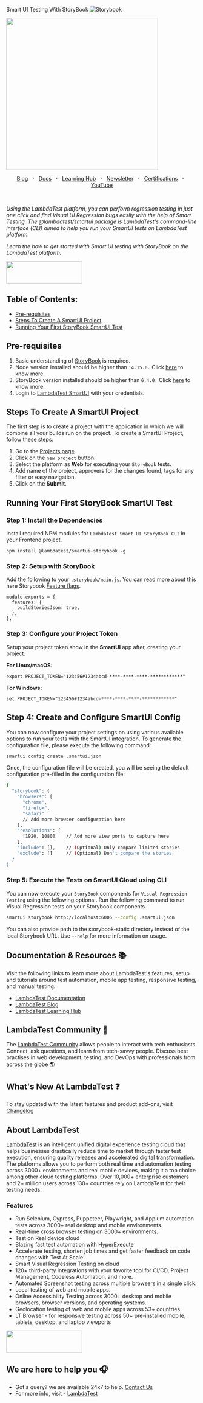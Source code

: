  Smart UI Testing With StoryBook ![Storybook](https://img.shields.io/badge/-Storybook-FF4785?style=for-the-badge&logo=storybook&logoColor=white)

<img height="400" src="https://user-images.githubusercontent.com/70570645/171361733-065df506-c302-452d-8bc7-e63047377f8e.png">

<p align="center">
  <a href="https://www.lambdatest.com/blog/?utm_source=github&utm_medium=repo&utm_campaign=playwright-sample" target="_bank">Blog</a>
  &nbsp; &#8901; &nbsp;
  <a href="https://www.lambdatest.com/support/docs/?utm_source=github&utm_medium=repo&utm_campaign=playwright-sample" target="_bank">Docs</a>
  &nbsp; &#8901; &nbsp;
  <a href="https://www.lambdatest.com/learning-hub/?utm_source=github&utm_medium=repo&utm_campaign=playwright-sample" target="_bank">Learning Hub</a>
  &nbsp; &#8901; &nbsp;
  <a href="https://www.lambdatest.com/newsletter/?utm_source=github&utm_medium=repo&utm_campaign=playwright-sample" target="_bank">Newsletter</a>
  &nbsp; &#8901; &nbsp;
  <a href="https://www.lambdatest.com/certifications/?utm_source=github&utm_medium=repo&utm_campaign=playwright-sample" target="_bank">Certifications</a>
  &nbsp; &#8901; &nbsp;
  <a href="https://www.youtube.com/c/LambdaTest" target="_bank">YouTube</a>
</p>
&emsp;
&emsp;
&emsp;

*Using the LambdaTest platform, you can perform regression testing in just one click and find Visual UI Regression bugs easily with the help of Smart Testing. The @lambdatest/smartui package is LambdaTest's command-line interface (CLI) aimed to help you run your SmartUI tests on LambdaTest platform.*

*Learn the how to get started with Smart UI testing with StoryBook on the LambdaTest platform.*

[<img height="58" width="200" src="https://user-images.githubusercontent.com/70570645/171866795-52c11b49-0728-4229-b073-4b704209ddde.png">](https://accounts.lambdatest.com/register?utm_source=github&utm_medium=repo&utm_campaign=playwright-sample)


## Table of Contents:

* [Pre-requisites](#pre-requisites)
* [Steps To Create A SmartUI Project](#steps-to-create-a-smartui-project)
* [Running Your First StoryBook SmartUI Test](#running-your-first-storybook-smartui-test)


## Pre-requisites

1. Basic understanding of [StoryBook](https://storybook.js.org/docs/react/get-started/introduction) is required.
2. Node version installed should be higher than `14.15.0.` Click [here](https://nodejs.org/en/download/releases/) to know more.
3. StoryBook version installed should be higher than `6.4.0.` Click [here](https://github.com/storybookjs/storybook/releases) to know more.
4. Login to [LambdaTest SmartUI](https://smartui.lambdatest.com/) with your credentials.

## Steps To Create A SmartUI Project

The first step is to create a project with the application in which we will combine all your builds run on the project. To create a SmartUI Project, follow these steps:

1. Go to the [Projects page](https://smartui.lambdatest.com/).
2. Click on the `new project` button.
3. Select the platform as **Web** for executing your `StoryBook` tests.
4. Add name of the project, approvers for the changes found, tags for any filter or easy navigation.
5. Click on the **Submit**.

## Running Your First StoryBook SmartUI Test

### Step 1: Install the Dependencies

Install required NPM modules for `LambdaTest Smart UI StoryBook CLI` in your Frontend project.

```
npm install @lambdatest/smartui-storybook -g
```

### Step 2: Setup with StoryBook

Add the following to your `.storybook/main.js`. You can read more about this here Storybook [Feature flags](https://storybook.js.org/docs/react/configure/overview#feature-flags).

```
module.exports = {
  features: {
    buildStoriesJson: true,
  },
};
```

### Step 3: Configure your Project Token

Setup your project token show in the **SmartUI** app after, creating your project.

 <b>For Linux/macOS:</b>
 
  ```
 export PROJECT_TOKEN="123456#1234abcd-****-****-****-************"
  ```

   <b>For Windows:</b>

  ```
  set PROJECT_TOKEN="123456#1234abcd-****-****-****-************"
  ```

## Step 4: Create and Configure SmartUI Config

You can now configure your project settings on using various available options to run your tests with the SmartUI integration. To generate the configuration file, please execute the following command:

```bash
smartui config create .smartui.json
```

Once, the configuration file will be created, you will be seeing the default configuration pre-filled in the configuration file:

```bash
{
  "storybook": {
    "browsers": [
      "chrome",
      "firefox",
      "safari"
      // Add more browser configuration here
    ],
    "resolutions": [
      [1920, 1080]    // Add more view ports to capture here
    ],
    "include": [],    // (Optional) Only compare limited stories
    "exclude": []     // (Optional) Don't compare the stories
  }
}
```

### Step 5: Execute the Tests on SmartUI Cloud using CLI

You can now execute your `StoryBook` components for `Visual Regression Testing` using the following options:. Run the following command to run Visual Regression tests on your Storybook components.

```bash
smartui storybook http://localhost:6006 --config .smartui.json
```

You can also provide path to the storybook-static directory instead of the local Storybook URL. Use `--help` for more information on usage.

## Documentation & Resources :books:
      
Visit the following links to learn more about LambdaTest's features, setup and tutorials around test automation, mobile app testing, responsive testing, and manual testing.

* [LambdaTest Documentation](https://www.lambdatest.com/support/docs/?utm_source=github&utm_medium=repo&utm_campaign=playwright-sample)
* [LambdaTest Blog](https://www.lambdatest.com/blog/?utm_source=github&utm_medium=repo&utm_campaign=playwright-sample)
* [LambdaTest Learning Hub](https://www.lambdatest.com/learning-hub/?utm_source=github&utm_medium=repo&utm_campaign=playwright-sample)    

## LambdaTest Community :busts_in_silhouette:

The [LambdaTest Community](https://community.lambdatest.com/?utm_source=github&utm_medium=repo&utm_campaign=playwright-sample) allows people to interact with tech enthusiasts. Connect, ask questions, and learn from tech-savvy people. Discuss best practises in web development, testing, and DevOps with professionals from across the globe 🌎

## What's New At LambdaTest ❓

To stay updated with the latest features and product add-ons, visit [Changelog](https://changelog.lambdatest.com/) 
      
## About LambdaTest

[LambdaTest](https://www.lambdatest.com?utm_source=github&utm_medium=repo&utm_campaign=playwright-sample) is an intelligent unified digital experience testing cloud that helps businesses drastically reduce time to market through faster test execution, ensuring quality releases and accelerated digital transformation. The platforms allows you to perform both real time and automation testing across 3000+ environments and real mobile devices, making it a top choice among other cloud testing platforms. Over 10,000+ enterprise customers and 2+ million users across 130+ countries rely on LambdaTest for their testing needs. 

### Features

* Run Selenium, Cypress, Puppeteer, Playwright, and Appium automation tests across 3000+ real desktop and mobile environments.
* Real-time cross browser testing on 3000+ environments.
* Test on Real device cloud
* Blazing fast test automation with HyperExecute
* Accelerate testing, shorten job times and get faster feedback on code changes with Test At Scale.
* Smart Visual Regression Testing on cloud
* 120+ third-party integrations with your favorite tool for CI/CD, Project Management, Codeless Automation, and more.
* Automated Screenshot testing across multiple browsers in a single click.
* Local testing of web and mobile apps.
* Online Accessibility Testing across 3000+ desktop and mobile browsers, browser versions, and operating systems.
* Geolocation testing of web and mobile apps across 53+ countries.
* LT Browser - for responsive testing across 50+ pre-installed mobile, tablets, desktop, and laptop viewports
    
[<img height="58" width="200" src="https://user-images.githubusercontent.com/70570645/171866795-52c11b49-0728-4229-b073-4b704209ddde.png">](https://accounts.lambdatest.com/register?utm_source=github&utm_medium=repo&utm_campaign=playwright-sample)
      
## We are here to help you :headphones:

* Got a query? we are available 24x7 to help. [Contact Us](mailto:support@lambdatest.com)
* For more info, visit - [LambdaTest](https://www.lambdatest.com/?utm_source=github&utm_medium=repo&utm_campaign=playwright-sample)
